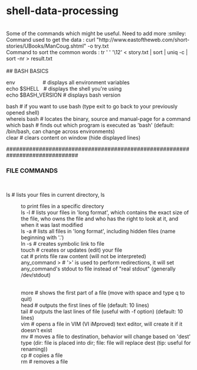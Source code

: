 # shell-data-processing

<br>
Some of the commands which might be useful.
Need to add more :smiley:

<br>
Command used to get the data : curl "http://www.eastoftheweb.com/short-stories/UBooks/ManCoug.shtml" -o try.txt
<br>
Command to sort the common words : tr ' ' '\12' < story.txt | sort | uniq -c | sort -nr > result.txt
<br>

<br>
## BASH BASICS


env      &nbsp; &nbsp;  &nbsp; &nbsp; &nbsp;     &nbsp; &nbsp; &nbsp; &nbsp;    # displays all environment variables
<br>
echo $SHELL     &nbsp;    # displays the shell you're using
<br>
echo $BASH_VERSION  # displays bash version
<br>

bash                 # if you want to use bash (type exit to go back to your previously opened shell)
<br>
whereis bash        # locates the binary, source and manual-page for a command
<br>
which bash          # finds out which program is executed as 'bash' (default: /bin/bash, can change across environments)
<br>
clear               # clears content on window (hide displayed lines)
<br>

##############################################################################
### FILE COMMANDS

<br>


ls                            # lists your files in current directory, ls <dir> to print files in a specific directory
<br>
ls -l                         # lists your files in 'long format', which contains the exact size of the file, who owns the file and who has the right to look at it, and when it was last modified
<br>
ls -a                         # lists all files in 'long format', including hidden files (name beginning with '.')
  <br>
ln -s <filename> <link>       # creates symbolic link to file
  <br>
touch <filename>              # creates or updates (edit) your file
  <br>
cat <filename>                # prints file raw content (will not be interpreted)
<br>
any_command > <filename>      # '>' is used to perform redirections, it will set any_command's stdout to file instead of "real stdout" (generally /dev/stdout)

<br>
more <filename>               # shows the first part of a file (move with space and type q to quit)
<br>
head <filename>               # outputs the first lines of file (default: 10 lines)
<br>
tail <filename>               # outputs the last lines of file (useful with -f option) (default: 10 lines)
<br>
vim <filename>                # opens a file in VIM (VI iMproved) text editor, will create it if it doesn't exist
<br>
mv <filename1> <dest>         # moves a file to destination, behavior will change based on 'dest' type (dir: file is placed into dir; file: file will replace dest (tip: useful for renaming))
  <br>
cp <filename1> <dest>         # copies a file
  <br>
rm <filename>                 # removes a file
